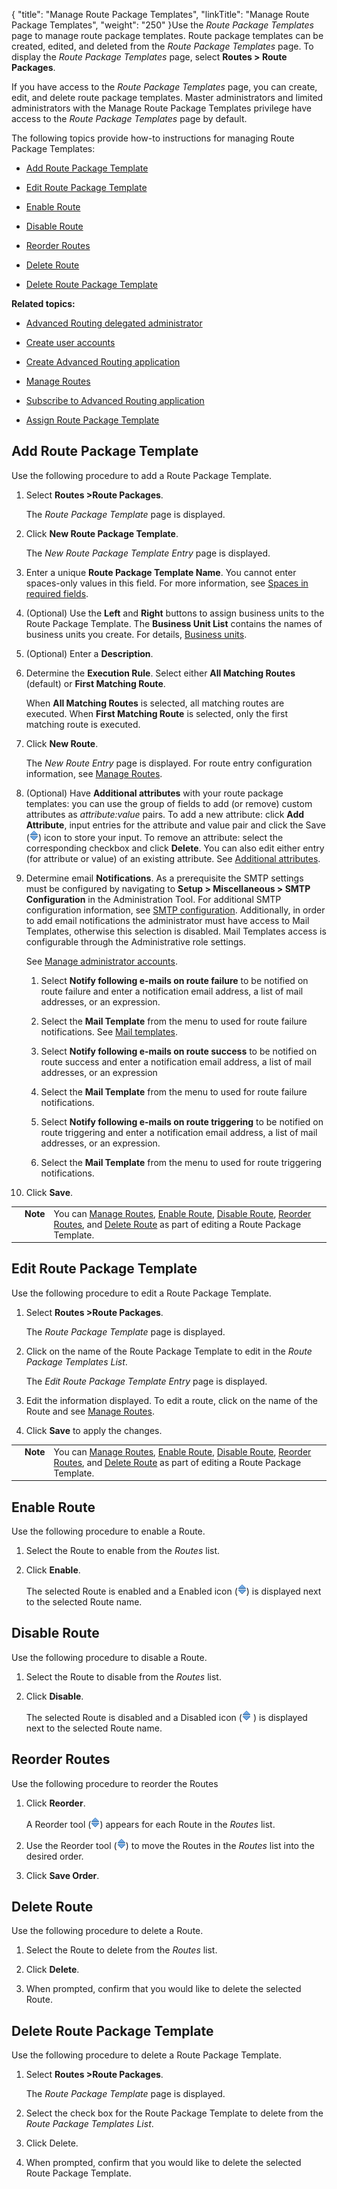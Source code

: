 {
    "title": "Manage Route Package Templates",
    "linkTitle": "Manage Route Package Templates",
    "weight": "250"
}Use the *Route Package Templates* page to manage route package templates. Route package templates can be created, edited, and deleted from the *Route Package Templates* page. To display the *Route Package Templates* page, select **Routes &gt; Route Packages**.



If you have access to the *Route Package Templates* page, you can create, edit, and delete route package templates. Master administrators and limited administrators with the Manage Route Package Templates privilege have access to the *Route Package Templates* page by default.



The following topics provide how-to instructions for managing Route Package Templates:



-   [Add Route Package Template](#add)

-   [Edit Route Package Template](#edit)

-   [Enable Route](#enable)

-   [Disable Route](#disable)

-   [Reorder Routes](#reorder)

-   [Delete Route](#delete)

-   [Delete Route Package Template](#delete_template)



**Related topics:**



-   [Advanced Routing delegated administrator](t_st_create_delegated_administrator4.htm)

-   [Create user accounts](../t_st_create_user_accounts)

-   [Create Advanced Routing application](../t_st_create_advanced_routing_application)

-   [Manage Routes](../t_st_manage_routes)

-   [Subscribe to Advanced Routing application](../t_st_subscribe_advanced_routing_application)

-   [Assign Route Package Template](../t_st_assign_route_package_template)



## <span id="Add"></span>Add Route Package Template



Use the following procedure to add a Route Package Template.



1.  Select **Routes >Route Packages**.  

    The *Route Package Template* page is displayed.

2.  Click **New Route Package Template**.  

    The *New Route Package Template Entry* page is displayed.

3.  Enter a unique **Route Package Template Name**. You cannot enter spaces-only values in this field. For more information, see [Spaces in required fields](../../../accounts/useraccounts/t_st_create_user_account).

4.  (Optional) Use the **Left** and **Right** buttons to assign business units to the Route Package Template. The **Business Unit List** contains the names of business units you create. For details, [Business units](../../../c_st_advancedaccountadministration/c_st_businessunits).

5.  (Optional) Enter a **Description**.

6.  Determine the **Execution Rule**. Select either **All Matching Routes** (default) or **First Matching Route**.  

    When **All Matching Routes** is selected, all matching routes are executed. When **First Matching Route** is selected, only the first matching route is executed.

7.  Click **New Route**.  

    The *New Route Entry* page is displayed. For route entry configuration information, see [Manage Routes](../t_st_manage_routes).

8.  (Optional) Have **Additional attributes** with your route package templates: you can use the group of fields to add (or remove) custom attributes as *attribute:value* pairs. To add a new attribute: click **Add Attribute**, input entries for the attribute and value pair and click the Save (![](reordericon.png)) icon to store your input. To remove an attribute: select the corresponding checkbox and click **Delete**. You can also edit either entry (for attribute or value) of an existing attribute. See [Additional attributes](../../../c_st_setup/t_st_mailtemplates/c_st_mail_template_commands_variables).

9.  Determine email **Notifications**. As a prerequisite the SMTP settings must be configured by navigating to **Setup > Miscellaneous > SMTP Configuration** in the Administration Tool. For additional SMTP configuration information, see [SMTP configuration](../../../c_st_setup/c_st_miscellaneousconfiguration/t_st_smtpconfiguration). Additionally, in order to add email notifications the administrator must have access to Mail Templates, otherwise this selection is disabled. Mail Templates access is configurable through the Administrative role settings.

    See [Manage administrator accounts](../../../c_st_advancedaccountadministration/c_st_manageadministratoraccounts).

    1.  Select **Notify following e-mails on route failure** to be notified on route failure and enter a notification email address, a list of mail addresses, or an expression.

    2.  Select the **Mail Template** from the menu to used for route failure notifications. See [Mail templates](../../../c_st_setup/t_st_mailtemplates).

    3.  Select **Notify following e-mails on route success** to be notified on route success and enter a notification email address, a list of mail addresses, or an expression

    4.  Select the **Mail Template** from the menu to used for route failure notifications.

    5.  Select **Notify following e-mails on route triggering** to be notified on route triggering and enter a notification email address, a list of mail addresses, or an expression.

    6.  Select the **Mail Template** from the menu to used for route triggering notifications.

10. Click **Save**.



<table cellpadding="0" cellspacing="0">
   <col/>
   <col/>
   <col/>
      <tr>
         <td valign="top">         </td>
         <td valign="top"><span><b>Note</b></span>
         </td>
         <td data-mc-autonum="&lt;b&gt;Note&lt;/b&gt;" valign="top">You can <a href="../t_st_manage_routes" xrefformat="{paratext}">Manage Routes</a>, <a href="#enable" xrefformat="{paratext}">Enable Route</a>, <a href="#disable" xrefformat="{paratext}">Disable Route</a>, <a href="#reorder" xrefformat="{paratext}">Reorder Routes</a>, and <a href="#delete" xrefformat="{paratext}">Delete Route</a> as part of editing a Route Package Template.          </td>
      </tr>
</table>



## <span id="Edit"></span>Edit Route Package Template



Use the following procedure to edit a Route Package Template.



1.  Select **Routes >Route Packages**.  

    The *Route Package Template* page is displayed.

2.  Click on the name of the Route Package Template to edit in the *Route Package Templates List*.  

    The *Edit Route Package Template Entry* page is displayed.

3.  Edit the information displayed. To edit a route, click on the name of the Route and see [Manage Routes](../t_st_manage_routes).

4.  Click **Save** to apply the changes.



<table cellpadding="0" cellspacing="0">
   <col/>
   <col/>
   <col/>
      <tr>
         <td valign="top">         </td>
         <td valign="top"><span><b>Note</b></span>
         </td>
         <td data-mc-autonum="&lt;b&gt;Note&lt;/b&gt;" valign="top">You can <a href="../t_st_manage_routes" xrefformat="{paratext}">Manage Routes</a>, <a href="#enable" xrefformat="{paratext}">Enable Route</a>, <a href="#disable" xrefformat="{paratext}">Disable Route</a>, <a href="#reorder" xrefformat="{paratext}">Reorder Routes</a>, and <a href="#delete" xrefformat="{paratext}">Delete Route</a> as part of editing a Route Package Template.          </td>
      </tr>
</table>



## <span id="Enable"></span>Enable Route



Use the following procedure to enable a Route.



1.  Select the Route to enable from the *Routes* list.

2.  Click **Enable**.  

    The selected Route is enabled and a Enabled icon (![Enabled](reordericon.png)) is displayed next to the selected Route name.



## <span id="Disable"></span>Disable Route



Use the following procedure to disable a Route.



1.  Select the Route to disable from the *Routes* list.

2.  Click **Disable**.  

    The selected Route is disabled and a Disabled icon (![Disabled](reordericon.png) ) is displayed next to the selected Route name.



## <span id="Reorder"></span>Reorder Routes



Use the following procedure to reorder the Routes



1.  Click **Reorder**.  

    A Reorder tool (![Reorder](reordericon.png)) appears for each Route in the *Routes* list.

2.  Use the Reorder tool (![Reorder](reordericon.png)) to move the Routes in the *Routes* list into the desired order.

3.  Click **Save Order**.



## <span id="Delete"></span>Delete Route



Use the following procedure to delete a Route.



1.  Select the Route to delete from the *Routes* list.

2.  Click **Delete**.

3.  When prompted, confirm that you would like to delete the selected Route.



## <span id="Delete_template"></span>Delete Route Package Template



Use the following procedure to delete a Route Package Template.



1.  Select **Routes >Route Packages**.  

    The *Route Package Template* page is displayed.

2.  Select the check box for the Route Package Template to delete from the *Route Package Templates List*.

3.  Click Delete.

4.  When prompted, confirm that you would like to delete the selected Route Package Template.

